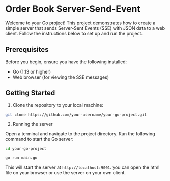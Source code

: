 # Order Book Server-Send-Event

Welcome to your Go project! This project demonstrates how to create a simple server that sends Server-Sent Events (SSE) with JSON data to a web client. Follow the instructions below to set up and run the project.

## Prerequisites

Before you begin, ensure you have the following installed:

- Go (1.13 or higher)
- Web browser (for viewing the SSE messages)

## Getting Started

1. Clone the repository to your local machine:

  ```sh
  git clone https://github.com/your-username/your-go-project.git
  ```

2. Running the server

  Open a terminal and navigate to the project directory.
  Run the following command to start the Go server:

  ```sh
  cd your-go-project

  go run main.go
  ```
  This will start the server at `http://localhost:9001`.
  you can open the html file on your browser or use the server on your own client.

